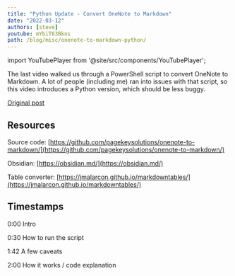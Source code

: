 ```yaml
---
title: "Python Update - Convert OneNote to Markdown"
date: "2022-03-12"
authors: [steve]
youtube: mYbiT63Bkns
path: /blog/misc/onenote-to-markdown-python/
---
```


import YouTubePlayer from '@site/src/components/YouTubePlayer';

<YouTubePlayer youtubeLink={frontmatter.youtube} />

The last video walked us through a PowerShell script to convert OneNote to Markdown. A lot of people (including me) ran into issues with that script, so this video introduces a Python version, which should be less buggy.

[Original post](../onenote-to-markdown)

<!--truncate-->

## Resources

Source code: [https://github.com/pagekeysolutions/onenote-to-markdown/](https://github.com/pagekeysolutions/onenote-to-markdown/)

Obsidian: [https://obsidian.md/](https://obsidian.md/)

Table converter: [https://jmalarcon.github.io/markdowntables/](https://jmalarcon.github.io/markdowntables/)

## Timestamps

0:00 Intro

0:30 How to run the script

1:42 A few caveats

2:00 How it works / code explanation
